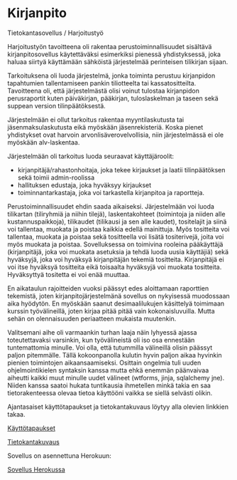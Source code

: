 # Kirjanpito
Tietokantasovellus / Harjoitustyö

Harjoitustyön tavoitteena oli rakentaa perustoiminnallisuudet sisältävä kirjanpitosovellus käytettäväksi esimerkiksi pienessä yhdistyksessä, joka haluaa siirtyä käyttämään sähköistä järjestelmää perinteisen tilikirjan sijaan.

Tarkoituksena oli luoda järjestelmä, jonka toiminta perustuu kirjanpidon tapahtumien tallentamiseen pankin tiliotteelta tai kassatositteilta. Tavoitteena oli, että järjestelmästä olisi voinut tulostaa kirjanpidon perusraportit kuten päiväkirjan, pääkirjan, tuloslaskelman ja taseen sekä suppean version tilinpäätöksestä.

Järjestelmään ei ollut tarkoitus rakentaa myyntilaskutusta tai jäsenmaksulaskutusta eikä myöskään jäsenrekisteriä. Koska pienet yhdistykset ovat harvoin arvonlisäverovelvollisia, niin järjestelmässä ei ole myöskään alv-laskentaa.

Järjestelmään oli tarkoitus luoda seuraavat käyttäjäroolit:
- kirjanpitäjä/rahastonhoitaja, joka tekee kirjaukset ja laatii tilinpäätöksen sekä toimii admin-roolissa
- hallituksen edustaja, joka hyväksyy kirjaukset
- toiminnantarkastaja, joka voi tarkastella kirjanpitoa ja raportteja.

Perustoiminnallisuudet ehdin saada aikaiseksi. Järjestelmään voi luoda tilikartan (tiliryhmiä ja niihin tilejä), laskentakohteet (toimintoja ja niiden alle kustannuspaikkoja), tilikaudet (tilikausi ja sen alle kaudet), tositelajit ja siinä voi tallentaa, muokata ja poistaa kaikkia edellä mainittuja. Myös tositteita voi tallentaa, muokata ja poistaa sekä tositteella voi lisätä tositerivejä, joita voi myös muokata ja poistaa. Sovelluksessa on toimivina rooleina pääkäyttäjä (kirjanpitäjä, joka voi muokata asetuksia ja tehdä luoda uusia käyttäjiä) sekä hyväksyjä, joka voi hyväksyä kirjanpitäjän tekemiä tositteita. Kirjanpitäjä ei voi itse hyväksyä tositteita eikä toisaalta hyväksyjä voi muokata tositteita. Hyväksyttyä tositetta ei voi enää muuttaa.

En aikataulun rajoitteiden vuoksi päässyt edes aloittamaan raporttien tekemistä, joten kirjanpitojärjestelmänä sovellus on nykyisessä muodossaan aika hyödytön. En myöskään saanut desimaalilukujen käsittelyä toimimaan kurssin työvälineillä, joten kirjaa pitää pitää vain kokonaisluvuilla. Mutta sehän on olennaisuuden periaatteen mukaista muutenkin.

Valitsemani aihe oli varmaankin turhan laaja näin lyhyessä ajassa toteutettavaksi varsinkin, kun työvälineistä oli iso osa ennestään tuntemattomia minulle. Voi olla, että tutummilla välineillä olisin päässyt paljon pitemmälle. Tällä kokoonpanolla kulutin hyvin paljon aikaa hyvinkin pienien toimintojen aikaansaamiseksi. Osittain ongelmia tuli uuden ohjelmointikielen syntaksin kanssa mutta ehkä enemmän päänvaivaa aiheutti kaikki muut minulle uudet välineet (wtforms, jinja, sqlalchemy jne). Niiden kanssa saatoi hukata tuntikausia ihmetellen minkä takia en saa tietorakenteessa olevaa tietoa käyttööni vaikka se siellä selvästi olikin.

Ajantasaiset käyttötapaukset ja tietokantakuvaus löytyy alla olevien linkkien takaa.

[Käyttötapaukset](https://github.com/majormalfunk/kirjanpito/blob/master/documentation/kayttotapaukset)

[Tietokantakuvaus](https://github.com/majormalfunk/kirjanpito/blob/master/documentation/Tietokantakuvaus.md)

Sovellus on asennettuna Herokuun:

[Sovellus Herokussa](https://kirjanpython.herokuapp.com)
